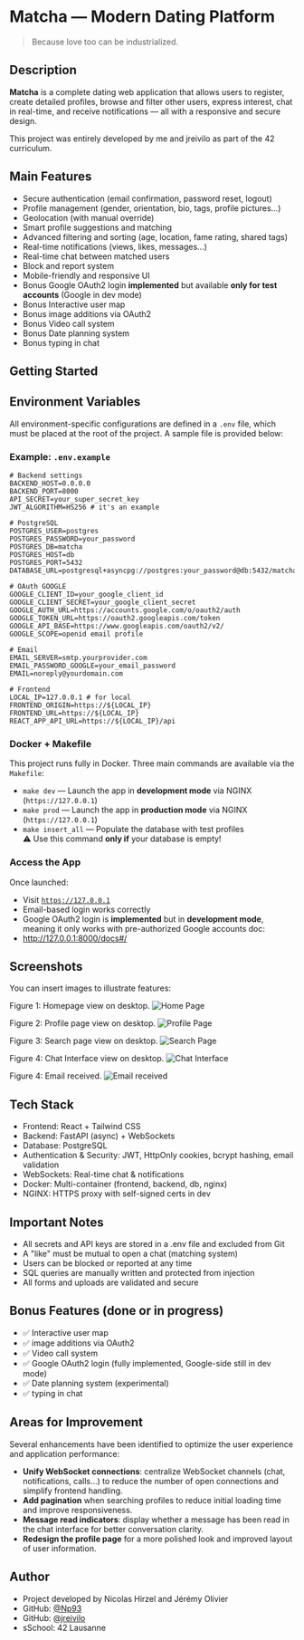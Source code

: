 # Matcha — Modern Dating Platform

> Because love too can be industrialized.

## Description

**Matcha** is a complete dating web application that allows users to register, create detailed profiles, browse and filter other users, express interest, chat in real-time, and receive notifications — all with a responsive and secure design.

This project was entirely developed by me and jreivilo as part of the 42 curriculum.

## Main Features

- Secure authentication (email confirmation, password reset, logout)
- Profile management (gender, orientation, bio, tags, profile pictures...)
- Geolocation (with manual override)
- Smart profile suggestions and matching
- Advanced filtering and sorting (age, location, fame rating, shared tags)
- Real-time notifications (views, likes, messages...)
- Real-time chat between matched users
- Block and report system
- Mobile-friendly and responsive UI
- Bonus Google OAuth2 login **implemented** but available **only for test accounts** (Google in dev mode)
- Bonus Interactive user map
- Bonus image additions via OAuth2
- Bonus Video call system
- Bonus Date planning system
- Bonus typing in chat

## Getting Started

## Environment Variables

All environment-specific configurations are defined in a `.env` file, which must be placed at the root of the project. A sample file is provided below:

### Example: `.env.example`

```env
# Backend settings
BACKEND_HOST=0.0.0.0
BACKEND_PORT=8000
API_SECRET=your_super_secret_key
JWT_ALGORITHM=HS256 # it's an example

# PostgreSQL
POSTGRES_USER=postgres
POSTGRES_PASSWORD=your_password
POSTGRES_DB=matcha
POSTGRES_HOST=db
POSTGRES_PORT=5432
DATABASE_URL=postgresql+asyncpg://postgres:your_password@db:5432/matcha

# OAuth GOOGLE
GOOGLE_CLIENT_ID=your_google_client_id
GOOGLE_CLIENT_SECRET=your_google_client_secret
GOOGLE_AUTH_URL=https://accounts.google.com/o/oauth2/auth
GOOGLE_TOKEN_URL=https://oauth2.googleapis.com/token
GOOGLE_API_BASE=https://www.googleapis.com/oauth2/v2/
GOOGLE_SCOPE=openid email profile

# Email
EMAIL_SERVER=smtp.yourprovider.com
EMAIL_PASSWORD_GOOGLE=your_email_password
EMAIL=noreply@yourdomain.com

# Frontend
LOCAL_IP=127.0.0.1 # for local
FRONTEND_ORIGIN=https://${LOCAL_IP}
FRONTEND_URL=https://${LOCAL_IP}
REACT_APP_API_URL=https://${LOCAL_IP}/api
```

### Docker + Makefile

This project runs fully in Docker. Three main commands are available via the `Makefile`:

- `make dev` — Launch the app in **development mode** via NGINX (`https://127.0.0.1`)
- `make prod` — Launch the app in **production mode** via NGINX (`https://127.0.0.1`)
- `make insert_all` — Populate the database with test profiles  
  ⚠️ Use this command **only if** your database is empty!

### Access the App

Once launched:
- Visit [`https://127.0.0.1`](https://127.0.0.1)
- Email-based login works correctly
- Google OAuth2 login is **implemented** but in **development mode**, meaning it only works with pre-authorized Google accounts
doc:
- http://127.0.0.1:8000/docs#/

## Screenshots

You can insert images to illustrate features:

Figure 1: Homepage view on desktop.
![Home Page](assets/home.png)

Figure 2: Profile page view on desktop.
![Profile Page](assets/profile.png)

Figure 3: Search page view on desktop.
![Search Page](assets/search.png)

Figure 4: Chat Interface view on desktop.
![Chat Interface](assets/chat.png)

Figure 4: Email received.
![Email received](assets/email.png)

## Tech Stack
- Frontend: React + Tailwind CSS
- Backend: FastAPI (async) + WebSockets
- Database: PostgreSQL
- Authentication & Security: JWT, HttpOnly cookies, bcrypt hashing, email validation
- WebSockets: Real-time chat & notifications
- Docker: Multi-container (frontend, backend, db, nginx)
- NGINX: HTTPS proxy with self-signed certs in dev

## Important Notes
- All secrets and API keys are stored in a .env file and excluded from Git
- A "like" must be mutual to open a chat (matching system)
- Users can be blocked or reported at any time
- SQL queries are manually written and protected from injection
- All forms and uploads are validated and secure

## Bonus Features (done or in progress)
- ✅ Interactive user map
- ✅ image additions via OAuth2
- ✅ Video call system
- ✅ Google OAuth2 login (fully implemented, Google-side still in dev mode)
- ✅ Date planning system (experimental)
- ✅ typing in chat

## Areas for Improvement

Several enhancements have been identified to optimize the user experience and application performance:

- **Unify WebSocket connections**: centralize WebSocket channels (chat, notifications, calls...) to reduce the number of open connections and simplify frontend handling.
- **Add pagination** when searching profiles to reduce initial loading time and improve responsiveness.
- **Message read indicators**: display whether a message has been read in the chat interface for better conversation clarity.
- **Redesign the profile page** for a more polished look and improved layout of user information.

## Author
- Project developed by Nicolas Hirzel and Jérémy Olivier
- GitHub: [@Np93](https://github.com/Np93)
- GitHub: [@jreivilo](https://github.com/jreivilo)
- sSchool: 42 Lausanne